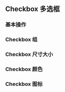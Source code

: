 ## Checkbox 多选框

<box>

### 基本操作

<vuecode md>
<div slot="demo">
  <Demos-Checkbox-Basic />
</div>
</vuecode>


</box>
<box>

### Checkbox 组

<vuecode md>
<div slot="demo">
  <Demos-Checkbox-Array />
</div>
</vuecode>


</box>
<box>

### Checkbox 尺寸大小

<vuecode md>
<div slot="demo">
  <Demos-Checkbox-Size />
</div>
</vuecode>


</box>
<box>

### Checkbox 颜色

<vuecode md>
<div slot="demo">
  <Demos-Checkbox-Color />
</div>
</vuecode>


</box>
<box>

### Checkbox 图标

<vuecode md>
<div slot="demo">
  <Demos-Checkbox-Icon />
</div>
</vuecode>


</box>